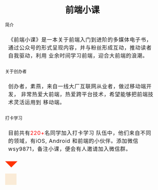 <!DCUTYPE html>
<html lang="en">
  <head>
    <meta charset="UTF-8">
    <meta name="viewport" content="width=device-width, initial-scale=1.0">
    <title>Border</title>
    <style>
        .title {
            text-align: center;
        }

        .section-title {
            font-size: 20px;
            padding-bottom: 5px;
            margin-left: 10px;
            color: #258BD6;
            font-weight: 600;
            border-bottom-width: 1px;
            border-bottom-style: solid;
        }

        .des {
            font-size: 17px;
            padding: 10px;
            letter-spacing: 1px;
            line-height: 26px;
        }

        .num {
            color: red;
        }

        .triangle {
            width: 0;
            /* width style */
            border: 20px solid;
            /* top [left, tight] bottom*/
            border-color: #f30 transparent transparent;
        }

		.icon {
			background-color: antiquewhite;
			width: 15px;
			height: 15px;
			border: 11px solid transparent;
		
</style>
</head>

<body>
    <h1 class="title">前端小课</h1>
    <span class="section-title">简介</span>
    <p class="des">《前端小课》是一本关于前端入门到进阶的多媒体电子书，
    通过公众号的形式呈现内容，并与粉丝形成互动，推动读者自我驱动，利用
        业余时间学习前端，迎合大前端的浪潮。
    </p>
    <span class="section-title">关于创办者</span>
    <p class="des">创办者，素燕，来自一线大厂互联网从业者，做过移动端开发，
    非常热爱大前端，热爱跨平台技术，希望能够把前端技术灵活运用到
        移动端。
    </p>
    <span class="section-title">打卡学习</span>
    <p class="des">目前共有<span class="num">220+</span>名同学加入打卡学习
    队伍中，他们来自不同的领域，有iOS, Android 和前端的小伙伴。添加微信 
    wsy9871，备注小课，便会有人邀请加入微信群。
    </p>
    <div class="triangle"></div>
    <div class="icon"></div>
</body>
  
</html>
